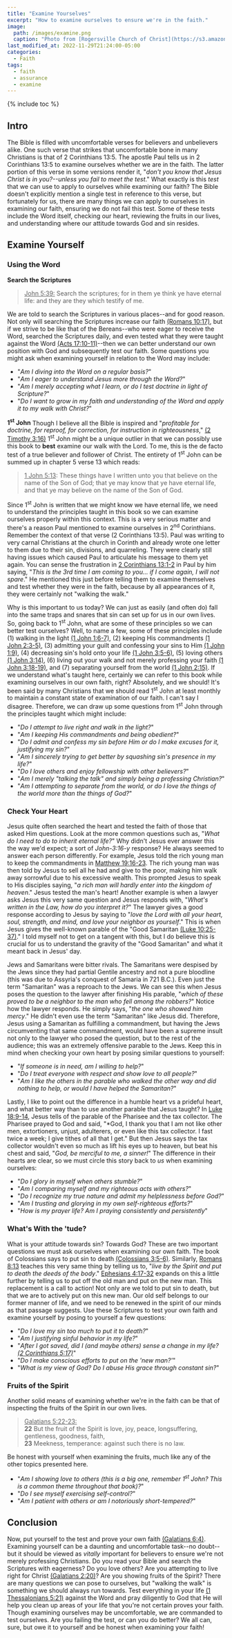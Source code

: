 ```yaml
---
title: "Examine Yourselves"
excerpt: "How to examine ourselves to ensure we're in the faith."
image: 
  path: /images/examine.png
  caption: "Photo from [Rogersville Church of Christ](https://s3.amazonaws.com/rogersvilleal.church.of.christ/wp-content/uploads/2020/11/rogersville-am3.png)"
last_modified_at: 2022-11-29T21:24:00-05:00
categories:
  - Faith
tags: 
  - faith
  - assurance
  - examine
---
```


{% include toc %}

## Intro
The Bible is filled with uncomfortable verses for believers and unbelievers alike. One such verse that strikes that uncomfortable bone in many Christians is that of 2 Corinthians 13:5. The apostle Paul tells us in 2 Corinthians 13:5 to examine ourselves whether we are in the faith. The latter portion of this verse in some versions render it, "*don't you know that Jesus Christ is in you?--unless you fail to meet the test*." What exactly is this *test* that we can use to apply to ourselves while examining our faith? The Bible doesn't explicitly mention a single test in reference to this verse, but fortunately for us, there are many things we can apply to ourselves in examining our faith, ensuring we do not fail this test. Some of these tests include the Word itself, checking our heart, reviewing the fruits in our lives, and understanding where our attitude towards God and sin resides. 

## Examine Yourself
### Using the Word
**Search the Scriptures**<br>
> <u>John 5:39:</u> Search the scriptures; for in them ye think ye have eternal life: and they are they which testify of me.

We are told to search the Scriptures in various places--and for good reason. Not only will searching the Scriptures increase our faith [(Romans 10:17)](https://www.biblegateway.com/passage/?search=Romans%2010%3A17&version=KJV), but if we strive to be like that of the Bereans--who were eager to receive the Word, searched the Scriptures daily, and even tested what they were taught against the Word [(Acts 17:10-11)](https://www.biblegateway.com/passage/?search=Acts+17%3A10-11&version=ESV)--then we can better understand our own position with God and subsequently test our faith. Some questions you might ask when examining yourself in relation to the Word may include: 

* "*Am I diving into the Word on a regular basis?*" 
* "*Am I eager to understand Jesus more through the Word?*"
* "*Am I merely accepting what I learn, or do I test doctrine in light of Scripture?*"
* "*Do I want to grow in my faith and understanding of the Word and apply it to my walk with Christ?*" 

**1<sup>st</sup> John**
Though I believe all the Bible is inspired and "*profitable for doctrine, for reproof, for correction, for instruction in righteousness*," [(2 Timothy 3:16)](https://www.biblegateway.com/passage/?search=2%20Timothy%203%3A16&version=KJV) 1<sup>st</sup> John might be a unique outlier in that we can possibly use this book to **best** examine our walk with the Lord. To me, this is the de facto test of a true believer and follower of Christ. The entirety of 1<sup>st</sup> John can be summed up in chapter 5 verse 13 which reads:

> <u>1 John 5:13</u>: These things have I written unto you that believe on the name of the Son of God; that ye may know that ye have eternal life, and that ye may believe on the name of the Son of God.

Since 1<sup>st</sup> John is written that we might know we have eternal life, we need to understand the principles taught in this book so we can examine ourselves properly within this context. This is a very serious matter and there's a reason Paul mentioned to examine ourselves in 2<sup>nd</sup> Corinthians. Remember the context of that verse (2 Corinthians 13:5). Paul was writing to very carnal Christians at the church in Corinth and already wrote one letter to them due to their sin, divisions, and quarreling. They were clearly still having issues which caused Paul to articulate his message to them yet again. You can sense the frustration in [2 Corinthians 13:1-2](https://www.biblegateway.com/passage/?search=2+corinthians+13%3A1-2&version=KJV) in Paul by him saying, "*This is the 3rd time I am coming to you... if I come again, I will not spare*." He mentioned this just before telling them to examine themselves and test whether they were in the faith, because by all appearances of it, they were certainly not "walking the walk." 

Why is this important to us today? We can just as easily (and often do) fall into the same traps and snares that sin can set up for us in our own lives. So, going back to 1<sup>st</sup> John, what are some of these principles so we can better test ourselves? Well, to name a few, some of these principles include (1) walking in the light [(1 John 1:6-7)](https://www.biblegateway.com/passage/?search=1+john+1%3A6-7&version=KJV), (2) keeping His commandments [(1 John 2:3-5)](https://www.biblegateway.com/passage/?search=1+john+2%3A3-5&version=KJV), (3) admitting your guilt and confessing your sins to Him [(1 John 1:9)](https://www.biblegateway.com/passage/?search=1+john+1%3A9&version=KJV), (4) decreasing sin's hold onto your life [(1 John 3:5-6)](https://www.biblegateway.com/passage/?search=1+john+3%3A5-6&version=KJV), (5) loving others [(1 John 3:14)](https://www.biblegateway.com/passage/?search=1+john+3%3A14&version=KJV), (6) living out your walk and not merely professing your faith [(1 John 3:18-19)](https://www.biblegateway.com/passage/?search=1+john+3%3A18-19&version=KJV), and (7) separating yourself from the world [(1 John 2:15)](https://www.biblegateway.com/passage/?search=1+john+2%3A15&version=KJV). If we understand what's taught here, certainly we can refer to this book while examining ourselves in our own faith, right? Absolutely, and we should! It's been said by many Christians that we should read 1<sup>st</sup> John at least monthly to maintain a constant state of examination of our faith. I can't say I disagree. Therefore, we can draw up some questions from 1<sup>st</sup> John through the principles taught which might include:

* "*Do I attempt to live right and walk in the light?*"
* "*Am I keeping His commandments and being obedient?*"
* "*Do I admit and confess my sin before Him or do I make excuses for it, justifying my sin?*"
* "*Am I sincerely trying to get better by squashing sin's presence in my life?*"
* "*Do I love others and enjoy fellowship with other believers?*"
* "*Am I merely "talking the talk" and simply being a professing Christian?*"
* "*Am I attempting to separate from the world, or do I love the things of the world more than the things of God?*"

### Check Your Heart
Jesus quite often searched the heart and tested the faith of those that asked Him questions. Look at the more common questions such as, "*What do I need to do to inherit eternal life?*" Why didn't Jesus ever answer this the way we'd expect; a sort of *John-3:16-y* response? He always seemed to answer each person differently. For example, Jesus told the rich young man to keep the commandments in [Matthew 19:16-23](https://www.biblegateway.com/passage/?search=Matthew+19%3A16-23&version=ESV). The rich young man was then told by Jesus to sell all he had and give to the poor, making him walk away sorrowful due to his excessive wealth. This prompted Jesus to speak to His disciples saying, "*a rich man will hardly enter into the kingdom of heaven*." Jesus tested the man's heart! Another example is when a lawyer asks Jesus this very same question and Jesus responds with, "*What's written in the Law, how do you interpret it?*" The lawyer gives a good response according to Jesus by saying to "*love the Lord with all your heart, soul, strength, and mind, and love your neighbor as yourself*." This is when Jesus gives the well-known parable of the "Good Samaritan [(Luke 10:25-37)](https://www.biblegateway.com/passage/?search=Luke+10%3A25-37&version=ESV)." I told myself not to get on a tangent with this, but I do believe this is crucial for us to understand the gravity of the "Good Samaritan" and what it meant back in Jesus' day.

Jews and Samaritans were bitter rivals. The Samaritans were despised by the Jews since they had partial Gentile ancestry and not a pure bloodline (this was due to Assyria's conquest of Samaria in 721 B.C.). Even just the term "Samaritan" was a reproach to the Jews. We can see this when Jesus poses the question to the lawyer after finishing His parable, "*which of these proved to be a neighbor to the man who fell among the robbers?*" Notice how the lawyer responds. He simply says, "*the one who showed him mercy*." He didn't even use the term "Samaritan" like Jesus did. Therefore, Jesus using a Samaritan as fulfilling a commandment, but having the Jews circumventing that same commandment, would have been a supreme insult not only to the lawyer who posed the question, but to the rest of the audience; this was an extremely offensive parable to the Jews. Keep this in mind when checking your own heart by posing similar questions to yourself:

* "*If someone is in need, am I willing to help?*"
* "*Do I treat everyone with respect and show love to all people?*"
* "*Am I like the others in the parable who walked the other way and did nothing to help, or would I have helped the Samaritan?*"

Lastly, I like to point out the difference in a humble heart vs a prideful heart, and what better way than to use another parable that Jesus taught? In [Luke 18:9-14](https://www.biblegateway.com/passage/?search=Luke%2018%3A9-14&version=ESV), Jesus tells of the parable of the Pharisee and the tax collector. The Pharisee prayed to God and said, "*God, I thank you that I am not like other men, extortioners, unjust, adulterers, or even like this tax collector. I fast twice a week; I give tithes of all that I get." But then Jesus says the tax collector wouldn't even so much as lift his eyes up to heaven, but beat his chest and said, "*God, be merciful to me, a sinner!*" The difference in their hearts are clear, so we must circle this story back to *us* when examining ourselves:

* "*Do I glory in myself when others stumble?*"
* "*Am I comparing myself and my righteous acts with others?*"
* "*Do I recognize my true nature and admit my helplessness before God?*"
* "*Am I trusting and glorying in my own self-righteous efforts?*"
* "*How is my prayer life? Am I praying consistently and persistently*"

### What's With the 'tude?
What is your attitude towards sin? Towards God? These are two important questions we must ask ourselves when examining our own faith. The book of Colossians says to put sin to death [(Colossians 3:5-6)](https://www.biblegateway.com/passage/?search=colossians+3%3A5-6&version=ESV). Similarly, [Romans 8:13](https://www.biblegateway.com/passage/?search=romans+8%3A13&version=ESV) teaches this very same thing by telling us to, "*live by the Spirit and put to death the deeds of the body*." [Ephesians 4:17-32](https://www.biblegateway.com/passage/?search=ephesians+4%3A17-32&version=ESV) expands on this a little further by telling us to put off the old man and put on the new man. This replacement is a call to action! Not only are we told to put sin to death, but that we are to actively put on this new man. Our old self belongs to our former manner of life, and we need to be renewed in the spirit of our minds as that passage suggests. Use these Scriptures to test your own faith and examine yourself by posing to yourself a few questions:

* "*Do I love my sin too much to put it to death?*"
* "*Am I justifying sinful behavior in my life?*"
* "*After I got saved, did I (and maybe others) sense a change in my life? [(2 Corinthians 5:17)](https://www.biblegateway.com/passage/?search=2%20Corinthians%205%3A17&version=KJV)*"
* "*Do I make conscious efforts to put on the 'new man?'*"
* "*What is my view of God? Do I abuse His grace through constant sin?*"

### Fruits of the Spirit
Another solid means of examining whether we're in the faith can be that of inspecting the fruits of the Spirit in our own lives.

> <u>Galatians 5:22-23:</u><br>
> **22** But the fruit of the Spirit is love, joy, peace, longsuffering, gentleness, goodness, faith,<br>
> **23** Meekness, temperance: against such there is no law.

Be honest with yourself when examining the fruits, much like any of the other topics presented here.

* "*Am I showing love to others (this is a big one, remember 1<sup>st</sup> John? This is a common theme throughout that book)?*"
* "*Do I see myself exercising self-control?*"
* "*Am I patient with others or am I notoriously short-tempered?*"

## Conclusion
Now, put yourself to the test and prove your own faith [(Galatians 6:4)](https://www.biblegateway.com/passage/?search=galatians+6%3A4&version=KJV). Examining yourself can be a daunting and uncomfortable task--no doubt--but it should be viewed as *vitally* important for believers to ensure we're not merely professing Christians. Do you read your Bible and search the Scriptures with eagerness? Do you love others? Are you attempting to live right for Christ [(Galatians 2:20)](https://www.biblegateway.com/passage/?search=Galatians%202%3A20&version=ESV)? Are you showing fruits of the Spirit? There are many questions we can pose to ourselves, but "walking the walk" is something we should always run towards. Test everything in your life [(1 Thessalonians 5:21)](https://www.biblegateway.com/passage/?search=1%20Thessalonians%205%3A21&version=ESV) against the Word and pray diligently to God that He will help you clean up areas of your life that you're not certain proves your faith. Though examining ourselves may be uncomfortable, we are commanded to test ourselves. Are you failing the test, or can you do better? We all can, sure, but owe it to yourself and be honest when examining your faith!  
